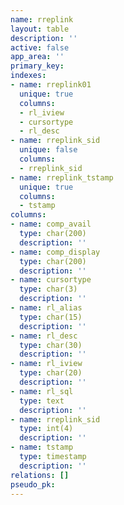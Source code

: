 ```yaml
---
name: rreplink
layout: table
description: ''
active: false
app_area: ''
primary_key: 
indexes:
- name: rreplink01
  unique: true
  columns:
  - rl_iview
  - cursortype
  - rl_desc
- name: rreplink_sid
  unique: false
  columns:
  - rreplink_sid
- name: rreplink_tstamp
  unique: true
  columns:
  - tstamp
columns:
- name: comp_avail
  type: char(200)
  description: ''
- name: comp_display
  type: char(200)
  description: ''
- name: cursortype
  type: char(3)
  description: ''
- name: rl_alias
  type: char(15)
  description: ''
- name: rl_desc
  type: char(30)
  description: ''
- name: rl_iview
  type: char(20)
  description: ''
- name: rl_sql
  type: text
  description: ''
- name: rreplink_sid
  type: int(4)
  description: ''
- name: tstamp
  type: timestamp
  description: ''
relations: []
pseudo_pk: 
---
```


